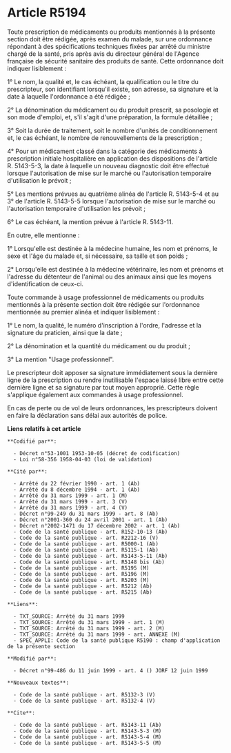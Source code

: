 # Article R5194

Toute prescription de médicaments ou produits mentionnés à la présente section doit être rédigée, après examen du malade, sur
une ordonnance répondant à des spécifications techniques fixées par arrêté du ministre chargé de la santé, pris après avis du
directeur général de l'Agence française de sécurité sanitaire des produits de santé. Cette ordonnance doit indiquer
lisiblement :

1° Le nom, la qualité et, le cas échéant, la qualification ou le titre du prescripteur, son identifiant lorsqu'il existe, son
adresse, sa signature et la date à laquelle l'ordonnance a été rédigée ;

2° La dénomination du médicament ou du produit prescrit, sa posologie et son mode d'emploi, et, s'il s'agit d'une
préparation, la formule détaillée ;

3° Soit la durée de traitement, soit le nombre d'unités de conditionnement et, le cas échéant, le nombre de renouvellements
de la prescription ;

4° Pour un médicament classé dans la catégorie des médicaments à prescription initiale hospitalière en application des
dispositions de l'article R. 5143-5-3, la date à laquelle un nouveau diagnostic doit être effectué lorsque l'autorisation de
mise sur le marché ou l'autorisation temporaire d'utilisation le prévoit ;

5° Les mentions prévues au quatrième alinéa de l'article R. 5143-5-4 et au 3° de l'article R. 5143-5-5 lorsque l'autorisation
de mise sur le marché ou l'autorisation temporaire d'utilisation les prévoit ;

6° Le cas échéant, la mention prévue à l'article R. 5143-11.

En outre, elle mentionne :

1° Lorsqu'elle est destinée à la médecine humaine, les nom et prénoms, le sexe et l'âge du malade et, si nécessaire, sa
taille et son poids ;

2° Lorsqu'elle est destinée à la médecine vétérinaire, les nom et prénoms et l'adresse du détenteur de l'animal ou des
animaux ainsi que les moyens d'identification de ceux-ci.

Toute commande à usage professionnel de médicaments ou produits mentionnés à la présente section doit être rédigée sur
l'ordonnance mentionnée au premier alinéa et indiquer lisiblement :

1° Le nom, la qualité, le numéro d'inscription à l'ordre, l'adresse et la signature du praticien, ainsi que la date ;

2° La dénomination et la quantité du médicament ou du produit ;

3° La mention "Usage professionnel".

Le prescripteur doit apposer sa signature immédiatement sous la dernière ligne de la prescription ou rendre inutilisable
l'espace laissé libre entre cette dernière ligne et sa signature par tout moyen approprié. Cette règle s'applique également
aux commandes à usage professionnel.

En cas de perte ou de vol de leurs ordonnances, les prescripteurs doivent en faire la déclaration sans délai aux autorités de
police.

**Liens relatifs à cet article**

	**Codifié par**:

	  - Décret n°53-1001 1953-10-05 (décret de codification)
	  - Loi n°58-356 1958-04-03 (loi de validation)

	**Cité par**:

	  - Arrêté du 22 février 1990 - art. 1 (Ab)
	  - Arrêté du 8 décembre 1994 - art. 1 (Ab)
	  - Arrêté du 31 mars 1999 - art. 1 (M)
	  - Arrêté du 31 mars 1999 - art. 3 (V)
	  - Arrêté du 31 mars 1999 - art. 4 (V)
	  - Décret n°99-249 du 31 mars 1999 - art. 8 (Ab)
	  - Décret n°2001-360 du 24 avril 2001 - art. 1 (Ab)
	  - Décret n°2002-1471 du 17 décembre 2002 - art. 1 (Ab)
	  - Code de la santé publique - art. R152-10-13 (Ab)
	  - Code de la santé publique - art. R2212-16 (V)
	  - Code de la santé publique - art. R5000-1 (Ab)
	  - Code de la santé publique - art. R5115-1 (Ab)
	  - Code de la santé publique - art. R5143-5-11 (Ab)
	  - Code de la santé publique - art. R5148 bis (Ab)
	  - Code de la santé publique - art. R5195 (M)
	  - Code de la santé publique - art. R5196 (M)
	  - Code de la santé publique - art. R5203 (M)
	  - Code de la santé publique - art. R5212 (Ab)
	  - Code de la santé publique - art. R5215 (Ab)

	**Liens**:

	  - TXT_SOURCE: Arrêté du 31 mars 1999
	  - TXT_SOURCE: Arrêté du 31 mars 1999 - art. 1 (M)
	  - TXT_SOURCE: Arrêté du 31 mars 1999 - art. 2 (M)
	  - TXT_SOURCE: Arrêté du 31 mars 1999 - art. ANNEXE (M)
	  - SPEC_APPLI: Code de la santé publique R5190 : champ d'application de la présente section

	**Modifié par**:

	  - Décret n°99-486 du 11 juin 1999 - art. 4 () JORF 12 juin 1999

	**Nouveaux textes**:

	  - Code de la santé publique - art. R5132-3 (V)
	  - Code de la santé publique - art. R5132-4 (V)

	**Cite**:

	  - Code de la santé publique - art. R5143-11 (Ab)
	  - Code de la santé publique - art. R5143-5-3 (M)
	  - Code de la santé publique - art. R5143-5-4 (M)
	  - Code de la santé publique - art. R5143-5-5 (M)
